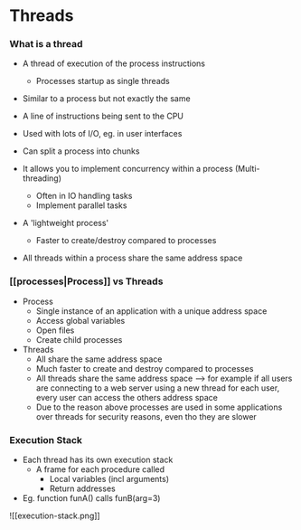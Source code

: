 # Threads

### What is a thread
- A thread of execution of the process instructions
	- Processes startup as single threads

- Similar to a process but not exactly the same
- A line of instructions being sent to the CPU
- Used with lots of I/O, eg. in user interfaces
- Can split a process into chunks

- It allows you to implement concurrency within a process (Multi-threading)
	- Often in IO handling tasks 
	- Implement parallel tasks
- A 'lightweight process'
	- Faster to create/destroy compared to processes
- All threads within a process share the same address space


### [[processes|Process]] vs Threads
- Process 
	- Single instance of an application with a unique address space
	- Access global variables
	- Open files
	- Create child processes
- Threads
	- All share the same address space
	- Much faster to create and destroy compared to processes
	- All threads share the same address space --> for example if all users are connecting to a web server using a new thread for each user, every user can access the others address space
	- Due to the reason above processes are used in some applications over threads for security reasons, even tho they are slower


### Execution Stack
- Each thread has its own execution stack
	- A frame for each procedure called 
		- Local variables (incl arguments)
		- Return addresses 
- Eg. function funA() calls funB(arg=3)

![[execution-stack.png]]

